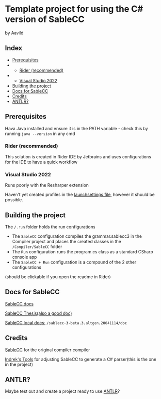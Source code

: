 ﻿# Template project for using the C# version of SableCC
by Aavild

## Index

* [Prerequisites](#prerequisites)
* * [Rider (recommended)](#rider-recommended)
* * [Visual Studio 2022](#visual-studio-2022)
* [Building the project](#building-the-project)
* [Docs for SableCC](#docs-for-sablecc)
* [Credits](#credits)
* [ANTLR?](#antlr)

## Prerequisites

Hava Java installed and ensure it is in the PATH variable - check this by running `java --version` in any cmd


### Rider (recommended)
This solution is created in Rider IDE by Jetbrains and uses configurations for the IDE to have a quick workflow

### Visual Studio 2022

Runs poorly with the Resharper extension

Haven't yet created profiles in the [launchsettings file](Compiler/Properties/launchSettings.json), however it should be possible.

## Building the project

The `/.run` folder holds the run configurations

* The `SableCC` configuration compiles the grammar.sablecc3 in the Compiler project 
and places the created classes in the `/Compiler/SableCC` folder
* The `Run` configuration runs the program.cs class as a standard CSharp console app
* The `SableCC + Run` configuration is a compound of the 2 other configurations

(should be clickable if you open the readme in Rider)

## Docs for SableCC

[SableCC docs](https://sablecc.sourceforge.net/documentation.html)

[SableCC Thesis(also a good doc)](https://sablecc.sourceforge.net/thesis/thesis.html)

[SableCC local docs:](sablecc-3-beta.3.altgen.20041114/doc/) `/sablecc-3-beta.3.altgen.20041114/doc`


## Credits

[SableCC](sablecc.org) for the original compiler compiler

[Indrek's Tools](http://www.mare.ee/indrek/sablecc/) for adjusting SableCC to generate a C# parser(this is the one in the project)

## ANTLR?
Maybe test out and create a project ready to use [ANTLR](https://theantlrguy.atlassian.net/wiki/spaces/ANTLR3/pages/2687262/Antlr+3+CSharp+Target#Antlr3CSharpTarget-GettingStarted)?